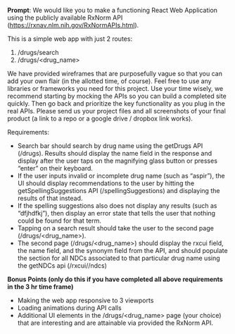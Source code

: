 **Prompt**:
We would like you to make a functioning React Web Application using the publicly available
RxNorm API (https://rxnav.nlm.nih.gov/RxNormAPIs.html).

This is a simple web app with just 2 routes:

1. /drugs/search
2. /drugs/<drug_name>

We have provided wireframes that are purposefully vague so that you can add your own flair (in
the allotted time, of course). Feel free to use any libraries or frameworks you need for this
project. Use your time wisely, we recommend starting by mocking the APIs so you can build a
completed site quickly. Then go back and prioritize the key functionality as you plug in the real
APIs. Please send us your project files and all screenshots of your final product (a link to a
repo or a google drive / dropbox link works).

Requirements:

- Search bar should search by drug name using the getDrugs API (/drugs). Results should
  display the name field in the response and display after the user taps on the magnifying
  glass button or presses “enter” on their keyboard.
- If the user inputs invalid or incomplete drug name (such as “aspir”), the UI should display
  recommendations to the user by hitting the getSpellingSuggestions API
  (/spellingSuggestions) and displaying the results of that instead.
- If the spelling suggestions also does not display any results (such as “dfjhdfkj”), then
  display an error state that tells the user that nothing could be found for that term.
- Tapping on a search result should take the user to the second page
  (/drugs/<drug_name>).
- The second page (/drugs/<drug_name>) should display the rxcui field, the name field,
  and the synonym field from the API, and should populate the section for all NDCs
  associated to that particular drug name using the getNDCs api (/rxcui/<rxcui>/ndcs)

**Bonus Points (only do this if you have completed all above requirements in the 3 hr time frame)**

- Making the web app responsive to 3 viewports
- Loading animations during API calls
- Additional UI elements in the /drugs/<drug_name> page (your choice) that are
  interesting and are attainable via provided the RxNorm API.
